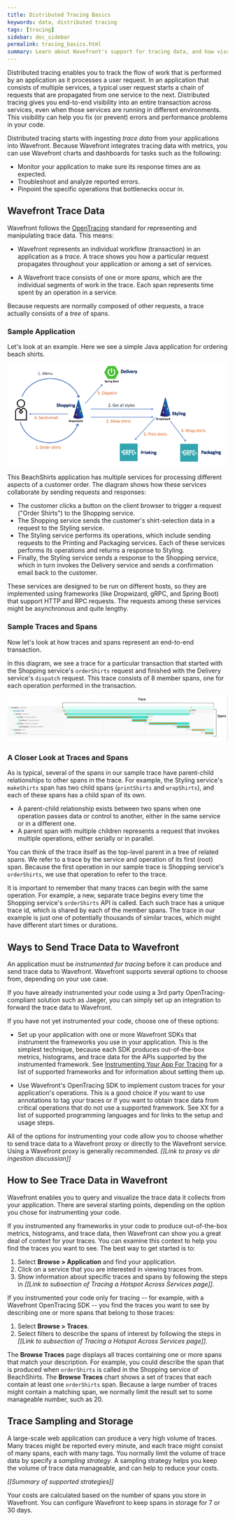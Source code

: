 ```yaml
---
title: Distributed Tracing Basics
keywords: data, distributed tracing
tags: [tracing]
sidebar: doc_sidebar
permalink: tracing_basics.html
summary: Learn about Wavefront's support for tracing data, and how visualizing traces can help you pinpoint errors and bottlenecks in your app.
---
```


Distributed tracing enables you to track the flow of work that is performed by an application as it processes a user request. In an application that consists of multiple services, a typical user request starts a chain of requests that are propagated from one service to the next.  Distributed tracing gives you end-to-end visibility into an entire transaction across services, even when those services are running in different environments. This visibility can help you fix (or prevent) errors and performance problems in your code. 

Distributed tracing starts with ingesting _trace data_ from your applications into Wavefront.
Because Wavefront integrates tracing data with metrics, you can use Wavefront charts and dashboards for tasks such as the following: 

* Monitor your application to make sure its response times are as expected.
* Troubleshoot and analyze reported errors. 
* Pinpoint the specific operations that bottlenecks occur in.

<!--- This page gives basic concepts. You can go straight to Instrumenting [link]--->

## Wavefront Trace Data

Wavefront follows the [OpenTracing](https://opentracing.io/) standard for representing and manipulating trace data. This means:

* Wavefront represents an individual workflow (transaction) in an application as a _trace_. A trace shows you how a particular request propagates throughout your application or among a set of services. 

* A Wavefront trace consists of one or more _spans_, which are the individual segments of work in the trace. Each span represents time spent by an operation in a service. 

Because requests are normally composed of other requests, a trace actually consists of a _tree_ of spans. 

### Sample Application
<!--- Revise with final names and inventory of services and operations. Styling vs. Designer. --->

Let's look at an example. Here we see a simple Java application for ordering beach shirts. 

![tracing beachShirts](images/tracing_beachshirts_app.png)

This BeachShirts application has multiple services for processing different aspects of a customer order. The diagram shows how these services collaborate by sending requests and responses:
* The customer clicks a button on the client browser to trigger a request ("Order Shirts") to the Shopping service.
* The Shopping service sends the customer's shirt-selection data in a request to the Styling service. 
* The Styling service performs its operations, which include sending requests to the Printing and Packaging services. Each of these services performs its operations and returns a response to Styling.
* Finally, the Styling service sends a response to the Shopping service, which in turn invokes the Delivery service and sends a confirmation email back to the customer. 

These services are designed to be run on different hosts, so they are implemented using frameworks (like Dropwizard, gRPC, and Spring Boot) that support HTTP and RPC requests. The requests among these services might be asynchronous and quite lengthy.

<!--- Could be in different threads, or in containers --->


### Sample Traces and Spans
<!--- Check final names and inventory of services and operations. Styling vs. Designer. --->
<!--- Get real screen shot when colors are finalized. --->

Now let's look at how traces and spans represent an end-to-end transaction. 

In this diagram, we see a trace for a particular transaction that started with the Shopping service's `orderShirts` request and finished with the Delivery service's `dispatch` request. This trace consists of 8 member spans, one for each operation performed in the transaction.

![tracing trace spans](images/tracing_trace_spans.png)

### A Closer Look at Traces and Spans

As is typical, several of the spans in our sample trace have parent-child relationships to other spans in the trace. For example,
the Styling service's `makeShirts` span has two child spans (`printShirts` and `wrapShirts`), and each of these spans has a child span of its own. 
* A parent-child relationship exists between two spans when one operation passes data or control to another, either in the same service or in a different one. 
* A parent span with multiple children represents a request that invokes multiple operations, either serially or in parallel. 

You can think of the trace itself as the top-level parent in a tree of related spans. We refer to a trace by the service and operation of its first (root) span. Because the first operation in our sample trace is Shopping service's `orderShirts`, we use that operation to refer to the trace. 

It is important to remember that many traces can begin with the same operation. For example, a new, separate trace begins every time the Shopping service's `orderShirts` API is called. Each such trace has a unique trace id, which is shared by each of the member spans. The trace in our example is just one of potentially thousands of similar traces, which might have different start times or durations. 


## Ways to Send Trace Data to Wavefront

An application must be _instrumented for tracing_ before it can produce and send trace data to Wavefront. Wavefront supports several options to choose from, depending on your use case. 

<!--- Other metrics, and enable histograms too? --->

If you have already instrumented your code using a 3rd party OpenTracing-compliant solution such as Jaeger, you can simply set up an integration to forward the trace data to Wavefront. <!--- See XX.--->

If you have not yet instrumented your code, choose one of these options:

* Set up your application with one or more Wavefront SDKs that instrument the frameworks you use in your application. This is the simplest technique, because each SDK produces out-of-the-box metrics, histograms, and trace data for the APIs supported by the instrumented framework. See [Instrumenting Your App For Tracing](tracing_instrumenting_frameworks.html) for a list of supported frameworks and for information about setting them up.

* Use Wavefront's OpenTracing SDK to implement custom traces for your application's operations. This is a good choice if you want to use annotations to tag your traces or if you want to obtain trace data from critical operations that do not use a supported framework. <!--- ---> See XX for a list of supported programming languages and for links to the setup and usage steps.

All of the options for instrumenting your code allow you to choose whether to send trace data to a Wavefront proxy or directly to the Wavefront service. Using a Wavefront proxy is generally recommended. _[[Link to proxy vs dir ingestion discussion]]_<!--- See XX --->
 

## How to See Trace Data in Wavefront
<!--- Revise if/when a top-level menu/button replaces Browse menu for Tracing. --->

Wavefront enables you to query and visualize the trace data it collects from your application. There are several starting points, depending on the option you chose for instrumenting your code. 

If you instrumented any frameworks in your code to produce out-of-the-box metrics, histograms, and trace data, then Wavefront can show you a great deal of context for your traces. You can examine this context to help you find the traces you want to see. The best way to get started is to:
1. Select **Browse > Application** and find your application.
2. Click on a service that you are interested in viewing traces from.
3. Show information about specific traces and spans by following the steps in _[[Link to subsection of Tracing a Hotspot Across Services page]]_.

If you instrumented your code only for tracing -- for example, with a Wavefront OpenTracing SDK -- you find the traces you want to see by describing one or more spans that belong to those traces:
1. Select **Browse > Traces**.
2. Select filters to describe the spans of interest by following the steps in _[[Link to subsection of Tracing a Hotspot Across Services page]]_.

The **Browse Traces** page displays all traces containing one or more spans that match your description. For example, you could describe the span that is produced when `orderShirts` is called in the Shopping service of BeachShirts. The **Browse Traces** chart shows a set of traces that each contain at least one `orderShirts` span. Because a large number of traces might contain a matching span, we normally limit the result set to some manageable number, such as 20.



<!--- In Hotspots topic - mention that specified span could be anywhere in result trace. Might but need not be first. ---> 
<!---  In Hotspots topic -  mention and link to spans() function ---> 
<!--- You can use the `spans()` function in the Wavefront Query Language to describe the spans you want to match.

```
limit(20, spans(orderShirts, application=beachshirts and service=shopping))
```
--->

## Trace Sampling and Storage

A large-scale web application can produce a very high volume of traces. Many traces might be reported every minute, and each trace might consist of many spans, each with many tags.  You normally limit the volume of trace data by specify a _sampling strategy_. 
A sampling strategy helps you keep the volume of trace data manageable, and can help to reduce your costs.

_[[Summary of supported strategies]]_

Your costs are calculated based on the number of spans you store in Wavefront. You can configure Wavefront to keep spans in storage for 7 or 30 days.

<!---
## Questions for Reviewers

1. Mention configuring sampling rate on this page? Proxy or SDK or both?

--->
